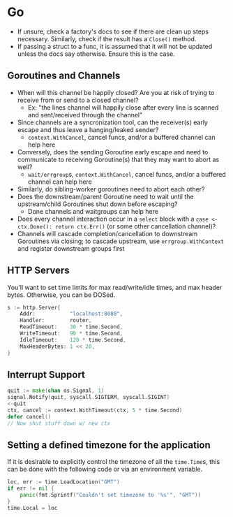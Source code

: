 # Go

- If unsure, check a factory's docs to see if there are clean up steps
necessary. Similarly, check if the result has a `Close()` method.
- If passing a struct to a func, it is assumed that it will not be updated
unless the docs say otherwise. Ensure this is the case.

## Goroutines and Channels

- When will this channel be happily closed? Are you at risk of trying to receive
  from or send to a closed channel?
  - Ex: "the lines channel will happily close after every line is scanned and
  sent/received through the channel"
- Since channels are a syncronization tool, can the receiver(s) early escape and
thus leave a hanging/leaked sender?
  - `context.WithCancel`, cancel funcs, and/or a buffered channel can help here
- Conversely, does the sending Goroutine early escape and need to communicate to
receiving Goroutine(s) that they may want to abort as well?
  - `wait/errgroup`s, `context.WithCancel`, cancel funcs, and/or a buffered
  channel can help here
- Similarly, do sibling-worker goroutines need to abort each other?
- Does the downstream/parent Goroutine need to wait until the upstream/child
Goroutines shut down before escaping?
  - Done channels and waitgroups can help here
- Does every channel interaction occur in a `select` block with a `case
<-ctx.Done(): return ctx.Err()` (or some other cancellation channel)?
- Channels will cascade completion/cancellation to downstream Goroutines via
closing; to cascade upstream, use `errgroup.WithContext` and register downstream
groups first

## HTTP Servers

You'll want to set time limits for max read/write/idle times, and max header
bytes. Otherwise, you can be DOSed.

```go
s := http.Server{
	Addr:           "localhost:8080",
	Handler:        router,
	ReadTimeout:    30 * time.Second,
	WriteTimeout:   90 * time.Second,
	IdleTimeout:    120 * time.Second,
	MaxHeaderBytes: 1 << 20,
}
```

## Interrupt Support

```go
quit := make(chan os.Signal, 1)
signal.Notify(quit, syscall.SIGTERM, syscall.SIGINT)
<-quit
ctx, cancel := context.WithTimeout(ctx, 5 * time.Second)
defer cancel()
// Now shut stuff down w/ new ctx
```

## Setting a defined timezone for the application

If it is desirable to explicitly control the timezone of all the `time.Time`s,
this can be done with the following code or via an environment variable.

```go
loc, err := time.LoadLocation("GMT")
if err != nil {
	panic(fmt.Sprintf("Couldn't set timezone to '%s'", "GMT"))
}
time.Local = loc
```

